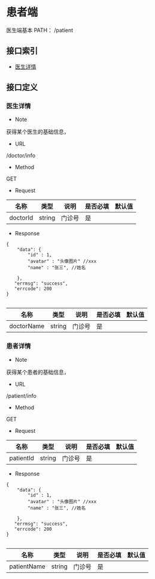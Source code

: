 

# 患者端

医生端基本 PATH： /patient

## 接口索引

* [医生详情](#医生详情)


## 接口定义

### 医生详情

* Note

获得某个医生的基础信息，

* URL

/doctor/info

* Method

 GET

* Request

| 名称   | 类型 | 说明 | 是否必填 |  默认值 |
|-------|------|------| ------ | ------- |
| doctorId   | string | 门诊号 | 是 |       |


* Response

```
{
    "data": {
        "id" : 1,
        "avatar" : "头像图片" //xxx
        "name" : "张三", //姓名

    },
   "errmsg": "success",
   "errcode": 200
}


```


| 名称   | 类型 | 说明 | 是否必填 |  默认值 |
|-------|------|------| ------ | ------- |
| doctorName   | string | 门诊号 | 是 |       |


### 患者详情

* Note

获得某个患者的基础信息，

* URL

/patient/info

* Method

 GET

* Request

| 名称   | 类型 | 说明 | 是否必填 |  默认值 |
|-------|------|------| ------ | ------- |
| patientId   | string | 门诊号 | 是 |       |

* Response

```
{
    "data": {
        "id" : 1,
        "avatar" : "头像图片" //xxx
        "name" : "张三", //姓名

    },
   "errmsg": "success",
   "errcode": 200
}


```


| 名称   | 类型 | 说明 | 是否必填 |  默认值 |
|-------|------|------| ------ | ------- |
| patientName   | string | 门诊号 | 是 |       |

